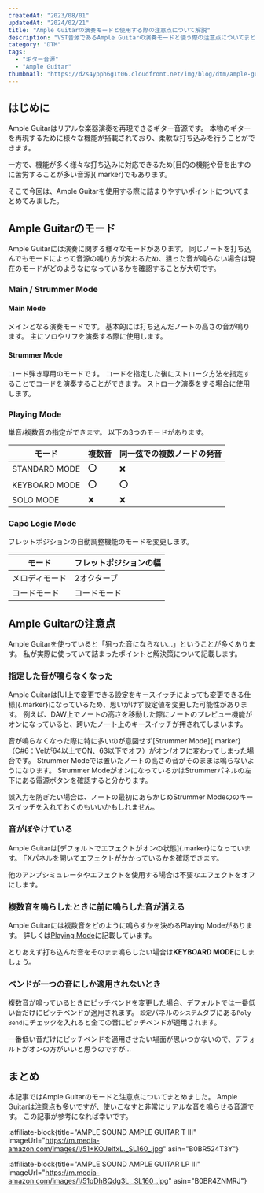 ```yaml
---
createdAt: "2023/08/01"
updatedAt: "2024/02/21"
title: "Ample Guitarの演奏モードと使用する際の注意点について解説"
description: "VST音源であるAmple Guitarの演奏モードと使う際の注意点についてまとめます。"
category: "DTM"
tags:
  - "ギター音源"
  - "Ample Guitar"
thumbnail: "https://d2s4ypph6g1t06.cloudfront.net/img/blog/dtm/ample-guitar/ag_lp.png"
---
```


## はじめに

Ample Guitarはリアルな楽器演奏を再現できるギター音源です。
本物のギターを再現するために様々な機能が搭載されており、柔軟な打ち込みを行うことができます。

一方で、機能が多く様々な打ち込みに対応できるため[目的の機能や音を出すのに苦労することが多い音源]{.marker}でもあります。

そこで今回は、Ample Guitarを使用する際に詰まりやすいポイントについてまとめてみました。

## Ample Guitarのモード

Ample Guitarには演奏に関する様々なモードがあります。
同じノートを打ち込んでもモードによって音源の鳴り方が変わるため、狙った音が鳴らない場合は現在のモードがどのようなになっているかを確認することが大切です。

### Main / Strummer Mode

#### Main Mode

メインとなる演奏モードです。
基本的には打ち込んだノートの高さの音が鳴ります。
主にソロやリフを演奏する際に使用します。

#### Strummer Mode

コード弾き専用のモードです。
コードを指定した後にストローク方法を指定することでコードを演奏することができます。
ストローク演奏をする場合に使用します。

### Playing Mode

単音/複数音の指定ができます。
以下の3つのモードがあります。

| モード        | 複数音 | 同一弦での複数ノードの発音 |
| ------------- | ------ | -------------------------- |
| STANDARD MODE | ⭕     | ❌                         |
| KEYBOARD MODE | ⭕     | ⭕                         |
| SOLO MODE     | ❌     | ❌                         |

### Capo Logic Mode

フレットポジションの自動調整機能のモードを変更します。

| モード         | フレットポジションの幅 |
| -------------- | ---------------------- |
| メロディモード | 2オクターブ            |
| コードモード   | コードモード           |

## Ample Guitarの注意点

Ample Guitarを使っていると「狙った音にならない…」ということが多くあります。
私が実際に使っていて詰まったポイントと解決策について記載します。

### 指定した音が鳴らなくなった

Ample Guitarは[UI上で変更できる設定をキースイッチによっても変更できる仕様]{.marker}になっているため、思いがけず設定値を変更した可能性があります。
例えば、DAW上でノートの高さを移動した際にノートのプレビュー機能がオンになっていると、跨いたノート上のキースイッチが押されてしまいます。

音が鳴らなくなった際に特に多いのが意図せず[Strummer Mode]{.marker}（C#6：Velが64以上でON、63以下でオフ）がオン/オフに変わってしまった場合です。
Strummer Modeでは置いたノートの高さの音がそのままは鳴らないようになります。
Strummer ModeがオンになっているかはStrummerパネルの左下にある電源ボタンを確認すると分かります。

誤入力を防ぎたい場合は、ノートの最初にあらかじめStrummer Modeののキースイッチを入れておくのもいいかもしれません。

### 音がぼやけている

Ample Guitarは[デフォルトでエフェクトがオンの状態]{.marker}になっています。
FXパネルを開いてエフェクトがかかっているかを確認できます。

他のアンプシミュレータやエフェクトを使用する場合は不要なエフェクトをオフにします。

### 複数音を鳴らしたときに前に鳴らした音が消える

Ample Guitarには複数音をどのように鳴らすかを決めるPlaying Modeがあります。
詳しくは[Playing Mode](#playing-mode)に記載しています。

とりあえず打ち込んだ音をそのまま鳴らしたい場合は**KEYBOARD MODE**にしましょう。

### ベンドが一つの音にしか適用されないとき

複数音が鳴っているときにピッチベンドを変更した場合、デフォルトでは一番低い音だけにピッチベンドが適用されます。
`設定`パネルの`システム`タブにある`Poly Bend`にチェックを入れると全ての音にピッチベンドが適用されます。

一番低い音だけにピッチベンドを適用させたい場面が思いつかないので、デフォルトがオンの方がいいと思うのですが…

<!-- ### 指定したコードがならない

コードの指定をカッティングより先に行う

（Ample Guitar Tの指定モードの場合は同時押しでも問題なかった） -->

<!-- ### Detectモードでオンコードがうまく鳴らせない

コード指定→ベースコード指定→弦指定の順番に指定する必要がある -->

<!-- ### リリースタイム

リリースを調整する -->

## まとめ

本記事ではAmple Guitarのモードと注意点についてまとめました。
Ample Guitarは注意点も多いですが、使いこなすと非常にリアルな音を鳴らせる音源です。
この記事が参考になれば幸いです。

:affiliate-block{title="AMPLE SOUND AMPLE GUITAR T III" imageUrl="https://m.media-amazon.com/images/I/51+KOJelfxL._SL160_.jpg" asin="B0BR524T3Y"}

:affiliate-block{title="AMPLE SOUND AMPLE GUITAR LP III" imageUrl="https://m.media-amazon.com/images/I/51qDhBQdg3L._SL160_.jpg" asin="B0BR4ZNMRJ"}
